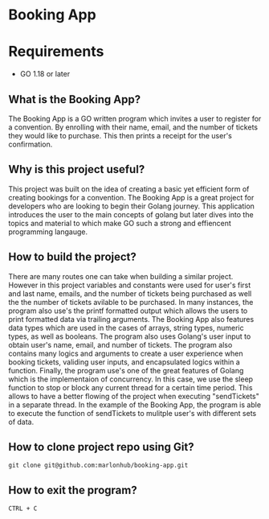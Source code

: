 # Booking App

# Requirements 
* GO 1.18 or later


## What is the Booking App?
The Booking App is a GO written program which invites a user to register for a convention. By enrolling with their name, email, and the number of tickets they would like to purchase. This then prints a receipt for the user's confirmation.

## Why is this project useful?
This project was built on the idea of creating a basic yet efficient form of creating bookings for a convention.
The Booking App is a great project for developers who are looking to begin their Golang journey. This application 
introduces the user to the main concepts of golang but later dives into the topics and material to which make GO 
such a strong and effiencent programming langauge.

## How to build the project?
There are many routes one can take when building a similar project. However in this project variables 
and constants were used for user's first and last name, emails, and the number of tickets being purchased 
as well the the number of tickets avilable to be purchased. In many instances, the program also use's the 
printf formatted output which allows the users to print formatted data via trailing arguments. The Booking 
App also features data types which are used in the cases of arrays, string types, numeric types, as well as 
booleans. The program also uses Golang's user input to obtain user's name, email, and number of tickets. 
The program also contains many logics and arguments to create a user experience when booking tickets, 
validing user inputs, and encapsulated logics within a function. Finally, the program use's one of the great 
features of Golang which is the implementaion of concurrency. In this case, we use the sleep function to stop 
or block any current thread for a certain time period. This allows to have a better flowing of the project when 
executing "sendTickets" in a separate thread. In the example of the Booking App, the program is able to execute 
the function of sendTickets to mulitple user's with different sets of data.

## How to clone project repo using Git? 
    
    git clone git@github.com:marlonhub/booking-app.git
    

## How to exit the program?
    CTRL + C
